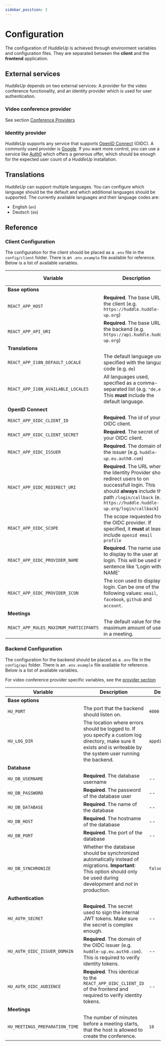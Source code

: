 ```yaml
---
sidebar_position: 3
---
```


# Configuration

The configuration of _HuddleUp_ is achieved through environment variables and configuration files. They are separated between the **client** and the **frontend** application.

## External services

_HuddleUp_ depends on two external services: A provider for the video conference functionality, and an identity provider which is used for user authentication.

### Video conference provider

See section [Conference Providers](conference-providers.md)

### Identity provider

_HuddleUp_ supports any service that supports [OpenID Connect](https://openid.net/connect/) (OIDC). A commonly used provider is [Google](https://developers.google.com/identity/protocols/oauth2/openid-connect). If you want more control, you can use a service like [Auth0](https://auth0.com/authentication) which offers a generous offer, which should be enough for the expected user count of a _HuddleUp_ installation.

## Translations

_HuddleUp_ can support multiple languages. You can configure which language should be the default and which additional languages should be supported. The currently available languages and their language codes are:

- English (`en`)
- Deutsch (`de`)

## Reference

### Client Configuration

The configuration for the client should be placed as a `.env` file in the `config/client` folder. There is an `.env.example` file available for reference. Below is a list of available variables.

| Variable | Description | Default Value |
| -------- | ----------- | -------- |
| **Base options** | | |
| `REACT_APP_HOST` | **Required**. The base URL of the client (e.g. `https://huddle.huddle-up.org`) | -- |
| `REACT_APP_API_URI` | **Required**. The base URL of the backend (e.g. `https://api.huddle.huddle-up.org`) | -- |
| **Translations** | | |
| `REACT_APP_I18N_DEFAULT_LOCALE` | The default language used, specified with the language code (e.g. `de`) | `en` |
| `REACT_APP_I18N_AVAILABLE_LOCALES` | All languages used, specified as a comma-separated list (e.g. `"de,en"`). This **must** include the default language. | `"en"` |
| **OpenID Connect** | | |
| `REACT_APP_OIDC_CLIENT_ID` | **Required**. The id of your OIDC client. | -- |
| `REACT_APP_OIDC_CLIENT_SECRET` | **Required**. The secret of your OIDC client. | -- |
| `REACT_APP_OIDC_ISSUER` | **Required**. The domain of the issuer (e.g. `huddle-up.eu.auth0.com`) | -- |
| `REACT_APP_OIDC_REDIRECT_URI` | **Required**. The URL where the Identity Provider should redirect users to on successfull login. This should **always** include the path `/login/callback` (e.g. `https://huddle.huddle-up.org/login/callback`) | -- |
| `REACT_APP_OIDC_SCOPE` | The scope requested from the OIDC provider. If specified, it **must** at least include `openid email profile` | `openid email profile` |
| `REACT_APP_OIDC_PROVIDER_NAME` | **Required**. The name used to display to the user at login. This will be used in a sentence like 'Login with NAME' | -- |
| `REACT_APP_OIDC_PROVIDER_ICON` | The icon used to display at login. Can be one of the following values: `email`, `facebook`, `github` and `account`. | `account` |
| **Meetings** | | |
| `REACT_APP_RULES_MAXIMUM_PARTICIPANTS` | The default value for the maximum amount of users in a meeting. | `10` |

### Backend Configuration

The configuration for the backend should be placed as a `.env` file in the `config/api` folder. There is an `.env.example` file available for reference. Below is a list of available variables.

For video conference provider specific variables, see the [provider section](conference-providers.md)

| Variable | Description | Default Value |
| -------- | ----------- | -------- |
| **Base options** | | |
| `HU_PORT` | The port that the backend should listen on. | `4000` |
| `HU_LOG_DIR` | The location where errors should be logged to. If you specify a custom log directory, make sure it exists and is writeable by the system user running the backend. | `appdirectory/logs` |
| **Database** | | |
| `HU_DB_USERNAME` | **Required**. The database username | -- |
| `HU_DB_PASSWORD` | **Required**. The password of the database user | -- |
| `HU_DB_DATABASE` | **Required**. The name of the database | -- |
| `HU_DB_HOST` | **Required**. The hostname of the database | -- |
| `HU_DB_PORT` | **Required**. The port of the database | -- |
| `HU_DB_SYNCHRONIZE` | Whether the database should be synchronized automatically instead of migrations. **Important**: This option should only be used during development and _not_ in production. | `false` |
| **Authentication** | | |
| `HU_AUTH_SECRET` | **Required**. The secret used to sign the internal JWT tokens. Make sure the secret is complex enough. | -- |
| `HU_AUTH_OIDC_ISSUER_DOMAIN` | **Required**. The domain of the OIDC issuer (e.g. `huddle-up.eu.auth0.com`). This is required to verify identity tokens. | -- |
| `HU_AUTH_OIDC_AUDIENCE` | **Required**. This identical to the `REACT_APP_OIDC_CLIENT_ID` of the frontend and required to verify identity tokens. | -- |
| **Meetings** | | |
| `HU_MEETINGS_PREPARATION_TIME` | The number of minutes before a meeting starts, that the host is allowed to create the conference. | `10` |
